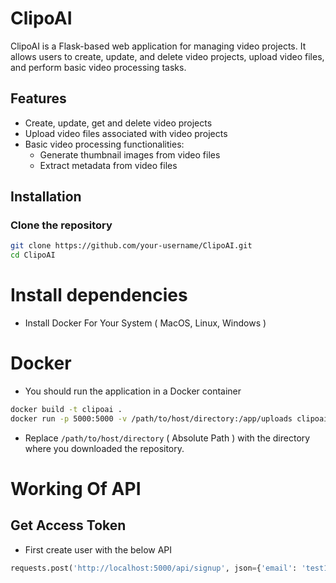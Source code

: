 # ClipoAI

ClipoAI is a Flask-based web application for managing video projects. It allows users to create, update, and delete video projects, upload video files, and perform basic video processing tasks.

## Features

- Create, update, get and delete video projects
- Upload video files associated with video projects
- Basic video processing functionalities:
  - Generate thumbnail images from video files
  - Extract metadata from video files

## Installation

### Clone the repository

```bash
git clone https://github.com/your-username/ClipoAI.git
cd ClipoAI
```

# Install dependencies

- Install Docker For Your System ( MacOS, Linux, Windows )

# Docker

- You should run the application in a Docker container

```bash
docker build -t clipoai .
docker run -p 5000:5000 -v /path/to/host/directory:/app/uploads clipoai
```

- Replace `/path/to/host/directory` ( Absolute Path ) with the directory where you downloaded the repository.

# Working Of API

## Get Access Token

- First create user with the below API

```py
requests.post('http://localhost:5000/api/signup', json={'email': 'test1@gmail.com', 'username': 'test1', 'password': 'test1'})
```
